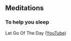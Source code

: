 ## Meditations

### To help you sleep

Let Go Of The Day ([YouTube](https://www.youtube.com/watch?v=5itkfGLcb5E))
